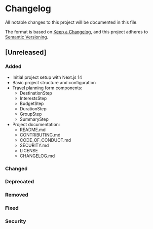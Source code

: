 # Changelog

All notable changes to this project will be documented in this file.

The format is based on [Keep a Changelog](https://keepachangelog.com/en/1.0.0/),
and this project adheres to [Semantic Versioning](https://semver.org/spec/v2.0.0.html).

## [Unreleased]

### Added
- Initial project setup with Next.js 14
- Basic project structure and configuration
- Travel planning form components:
  - DestinationStep
  - InterestsStep
  - BudgetStep
  - DurationStep
  - GroupStep
  - SummaryStep
- Project documentation:
  - README.md
  - CONTRIBUTING.md
  - CODE_OF_CONDUCT.md
  - SECURITY.md
  - LICENSE
  - CHANGELOG.md

### Changed

### Deprecated

### Removed

### Fixed

### Security 